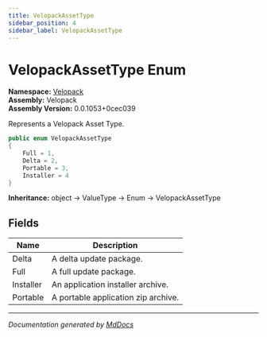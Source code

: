 ```yaml
---
title: VelopackAssetType
sidebar_position: 4
sidebar_label: VelopackAssetType
---
```

<!--  
  <auto-generated>   
    The contents of this file were generated by a tool.  
    Changes to this file may be list if the file is regenerated  
  </auto-generated>   
-->

# VelopackAssetType Enum

**Namespace:** [Velopack](../index.md)  
**Assembly:** Velopack  
**Assembly Version:** 0.0.1053+0cec039

Represents a Velopack Asset Type.

```csharp
public enum VelopackAssetType
{
    Full = 1,
    Delta = 2,
    Portable = 3,
    Installer = 4
}
```

**Inheritance:** object → ValueType → Enum → VelopackAssetType

## Fields

| Name      | Description                           |
| --------- | ------------------------------------- |
| Delta     |  A delta update package.              |
| Full      |  A full update package.               |
| Installer |  An application installer archive.    |
| Portable  |  A portable application zip archive.  |

___

*Documentation generated by [MdDocs](https://github.com/ap0llo/mddocs)*
